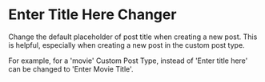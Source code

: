 # Enter Title Here Changer
Change the default placeholder of post title when creating a new post. This is helpful, especially when creating a new post in the custom post type.

For example, for a \'movie\' Custom Post Type, instead of \'Enter title here\' can be changed to \'Enter Movie Title\'.
